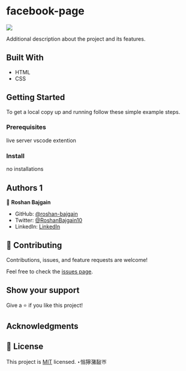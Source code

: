 # facebook-page
![](https://img.shields.io/badge/Microverse-blueviolet)

Additional description about the project and its features.

## Built With

- HTML
- CSS

## Getting Started

To get a local copy up and running follow these simple example steps.

### Prerequisites

live server vscode extention

### Install

no installations

## Authors 1

👤 **Roshan Bajgain**

- GitHub: [@roshan-bajgain](https://github.com/roshan-bajgain)
- Twitter: [@RoshanBajgain10](https://twitter.com/RoshanBajgain10)
- LinkedIn: [LinkedIn](https://www.linkedin.com/in/roshan-bazgain/)

## 🤝 Contributing

Contributions, issues, and feature requests are welcome!

Feel free to check the [issues page](https://github.com/Mithi-code/AwesomeBook/issues).

## Show your support

Give a ⭐️ if you like this project!

## Acknowledgments

## 📝 License

This project is [MIT](./MIT.md) licensed.
‣慃獰潴敮ㄭ  

